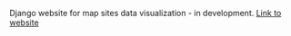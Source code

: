 Django website for map sites data visualization - in development.
[Link to website](https://kmlsitecreation.herokuapp.com/)
